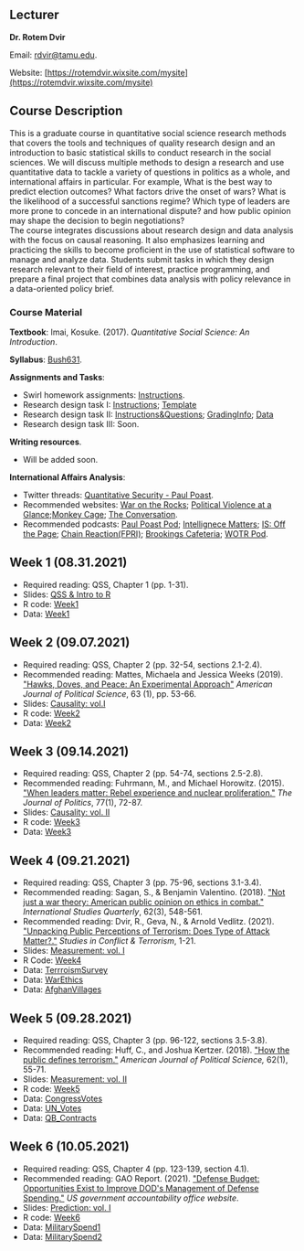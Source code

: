 ## Lecturer

**Dr. Rotem Dvir** 

Email: [rdvir@tamu.edu](rdvir@tamu.edu). 

Website: [https://rotemdvir.wixsite.com/mysite](https://rotemdvir.wixsite.com/mysite)

## Course Description

This is a graduate course in quantitative social science research methods that covers the tools and techniques of quality research design and an introduction to basic statistical skills to conduct research in the social sciences. We will discuss multiple methods to design a research and use quantitative data to tackle a variety of questions in politics as a whole, and international affairs in particular. For example, What is the best way to predict election outcomes? What factors drive the onset of wars? What is the likelihood of a successful sanctions regime? Which type of leaders are more prone to concede in an international dispute? and how public opinion may shape the decision to begin negotiations?  
The course integrates discussions about research design and data analysis with the focus on causal reasoning. It also emphasizes learning and practicing the skills to become proficient in the use of statistical software to manage and analyze data. Students submit tasks in which they design research relevant to their field of interest, practice programming, and prepare a final project that combines data analysis with policy relevance in a data-oriented policy brief.

### Course Material

**Textbook**: Imai, Kosuke. (2017). *Quantitative Social Science: An Introduction*.  

**Syllabus**: [Bush631](BUSH_Syllabus.pdf). 

**Assignments and Tasks**:  

  - Swirl homework assignments: [Instructions](Fall2021_Tasks/Swirl.pdf).
  - Research design task I: [Instructions](Fall2021_Tasks/Task1_Inst.pdf); [Template](Fall2021_Tasks/Experiment_Template.docx)
  - Research design task II: [Instructions&Questions](Fall2021_Tasks/Task2_Inst.pdf); [GradingInfo](Fall2021_Tasks/Task2_Rub.pdf); [Data](Fall2021_Tasks/leaders.csv)
  - Research design task III: Soon.  

**Writing resources**. 

  - Will be added soon.

**International Affairs Analysis**:  

  - Twitter threads: [Quantitative Security - Paul Poast](http://www.paulpoast.com/quantitative-security-threads/4594675941).
  - Recommended websites: [War on the Rocks](https://warontherocks.com); [Political Violence at a Glance](https://politicalviolenceataglance.org);[Monkey Cage](https://monkeycagetopicguides.org); [The Conversation](https://theconversation.com/us).
  - Recommended podcasts: [Paul Poast Pod](https://open.spotify.com/show/57N2HMfcYw3coHTPv1lYw7); [Intellignece Matters](https://podbay.fm/p/intelligence-matters); [IS: Off the Page](https://www.belfercenter.org/OffthePage); [Chain Reaction(FPRI)](https://www.fpri.org/multimedia/chain-reaction/); [Brookings Cafeteria](https://www.brookings.edu/series/brookings-cafeteria-podcast/); [WOTR Pod](https://warontherocks.com/category/podcasts/war-on-the-rocks/).  

## Week 1 (08.31.2021) 

  - Required reading: QSS, Chapter 1 (pp. 1-31).
  - Slides: [QSS & Intro to R](Content/wk1_slides.pdf)
  - R code: [Week1](Code/Week1/Code_week1.R)
  - Data: [Week1](Data/Week1/ags.xlsx)


## Week 2 (09.07.2021) 

  - Required reading: QSS, Chapter 2 (pp. 32-54, sections 2.1-2.4).
  - Recommended reading: Mattes, Michaela and Jessica Weeks (2019). ["Hawks, Doves, and Peace: An Experimental Approach"](https://doi.org/10.1111/ajps.12392) *American Journal of Political Science*, 63 (1), pp. 53-66.
  - Slides: [Causality: vol.I](Content/wk2_slides.pdf)
  - R code: [Week2](Code/Week2/Code_week2.R)
  - Data: [Week2](Data/Week2/MattesWeeksEdit.dta)


## Week 3 (09.14.2021)  

  - Required reading: QSS, Chapter 2 (pp. 54-74, sections 2.5-2.8).
  - Recommended reading: Fuhrmann, M., and Michael Horowitz. (2015). ["When leaders matter: Rebel experience and nuclear proliferation."](https://doi.org/10.1086/678308) *The Journal of Politics*, 77(1), 72-87.
  - Slides: [Causality: vol. II](Content/wk3_slides.pdf)
  - R code: [Week3](Code/Week3/Code_week3.R)
  - Data: [Week3](Data/Week3/RebelsDataset_FH2015.dta)


## Week 4 (09.21.2021)  

  - Required reading: QSS, Chapter 3 (pp. 75-96, sections 3.1-3.4).
  - Recommended reading: Sagan, S., & Benjamin Valentino. (2018). ["Not just a war theory: American public opinion on ethics in combat."](https://doi.org/10.1093/isq/sqy033) *International Studies Quarterly*, 62(3), 548-561.
  - Recommended reading: Dvir, R., Geva, N., & Arnold Vedlitz. (2021). ["Unpacking Public Perceptions of Terrorism: Does Type of Attack Matter?."](https://doi.org/10.1080/1057610X.2021.1886427) *Studies in Conflict & Terrorism*, 1-21.
  - Slides: [Measurement: vol. I](Content/wk4_slides.pdf)
  - R Code: [Week4](Code/Week4/Code_week4.R)
  - Data: [TerrroismSurvey](Data/Week4/Bush_TerrorSurvey.csv)
  - Data: [WarEthics](Data/Week4/WarEthics.dta)
  - Data: [AfghanVillages](Data/Week4/afghan-village.csv)

## Week 5 (09.28.2021)  

  - Required reading: QSS, Chapter 3 (pp. 96-122, sections 3.5-3.8).
  - Recommended reading: Huff, C., and Joshua Kertzer. (2018). ["How the public defines terrorism."](https://doi.org/10.1111/ajps.12329) *American Journal of Political Science,* 62(1), 55-71.
  - Slides: [Measurement: vol. II](Content/wk5_slides.pdf)
  - R code: [Week5](Code/Week5/Code_week5.R)
  - Data: [CongressVotes](Data/Week5/congress.csv)
  - Data: [UN_Votes](Data/Week5/unvoting.csv)
  - Data: [QB_Contracts](Data/Week5/QB_contracts.xlsx)

## Week 6 (10.05.2021)  

  - Required reading: QSS, Chapter 4 (pp. 123-139, section 4.1).
  - Recommended reading: GAO Report. (2021). ["Defense Budget: Opportunities Exist to Improve DOD's Management of Defense Spending."](https://www.gao.gov/products/gao-21-415t) *US government accountability office website*.
  - Slides: [Prediction: vol. I](Content/wk6_slides.pdf)
  - R code: [Week6](Code/Week6/Code_week6.R)
  - Data: [MilitarySpend1](Data/Week6/mil_exp.xlsx)
  - Data: [MilitarySpend2](Data/Week6/mil_exp2.xlsx)
